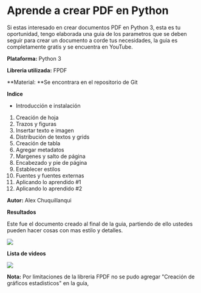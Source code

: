 # Aprende a crear PDF en Python

Si estas interesado en crear documentos PDF en Python 3, esta es tu oportunidad, tengo elaborada una guia de los parametros que se deben seguir para crear un documento a corde tus necesidades, la guia es completamente gratis y se encuentra en YouTube.

**Plataforma:** Python 3

**Libreria utilizada:** FPDF

**Material: **Se encontrara en el repositorio de Git

**Indice**

 * Introducción e instalación
 1. Creación de hoja
 2. Trazos y figuras
 3. Insertar texto e imagen
 4. Distribución de textos y grids
 5. Creación de tabla
 6. Agregar metadatos
 7. Margenes y salto de página
 8. Encabezado y pie de página
 9. Establecer estilos
 10. Fuentes y fuentes externas
 11. Aplicando lo aprendido #1
 12. Aplicando lo aprendido #2

**Autor:** Alex Chuquillanqui

**Resultados**

Este fue el documento creado al final de la guia, partiendo de ello ustedes pueden hacer cosas con mas estilo y detalles.

![](https://1.bp.blogspot.com/-fzLS36nrlZA/YJ9DQqQ0qEI/AAAAAAAAAeM/aR7jrO_9rL0LYYxk_fW6iAp-I2cARrJUQCLcBGAsYHQ/s1600/palgiut.png)


**Lista de videos**

[![](https://1.bp.blogspot.com/-GDvrHBQiQL4/YJ89r_PFsFI/AAAAAAAAAeE/DHubcjf4zvUawPsd6B90RjWAwQcuf1imwCLcBGAsYHQ/s1600/miniatura.jpg)](https://www.youtube.com/alex7320)

**Nota:** Por limitaciones de la libreria FPDF no se pudo agregar "Creación de gráficos estadisticos" en la guía,